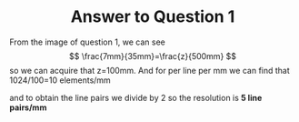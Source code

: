 <center><h1>
    Answer to Question 1
    </h1></center>

From the image of question 1, we can see 
$$
\frac{7mm}{35mm}=\frac{z}{500mm}
$$
so we can acquire that z=100mm. And for per line per mm we can find that 1024/100=10 elements/mm

and to obtain the line pairs we divide by 2 so the resolution is **5 line pairs/mm**